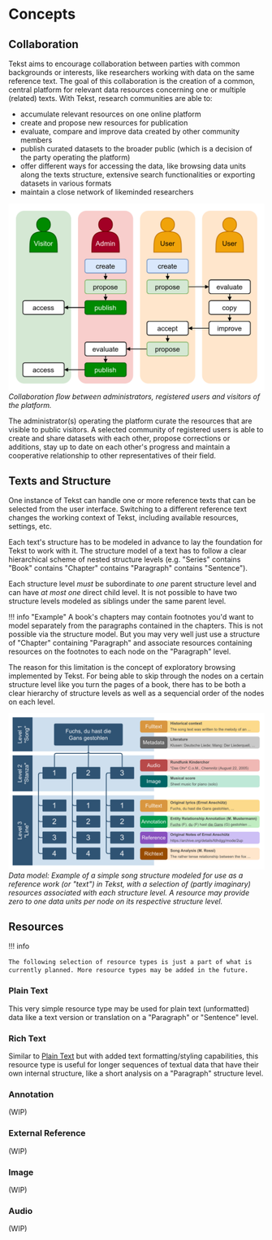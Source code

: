 # Concepts


## Collaboration

Tekst aims to encourage collaboration between parties with common backgrounds or interests, like researchers working with data on the same reference text. The goal of this collaboration is the creation of a common, central platform for relevant data resources concerning one or multiple (related) texts. With Tekst, research communities are able to:

- accumulate relevant resources on one online platform
- create and propose new resources for publication
- evaluate, compare and improve data created by other community members
- publish curated datasets to the broader public (which is a decision of the party operating the platform)
- offer different ways for accessing the data, like browsing data units along the texts structure, extensive search functionalities or exporting datasets in various formats
- maintain a close network of likeminded researchers

![collaboration flow](assets/collaboration_flow.png)
*Collaboration flow between administrators, registered users and visitors of the platform.*

The administrator(s) operating the platform curate the resources that are visible to public visitors. A selected community of registered users is able to create and share datasets with each other, propose corrections or additions, stay up to date on each other's progress and maintain a cooperative relationship to other representatives of their field.

## Texts and Structure

One instance of Tekst can handle one or more reference texts that can be selected from the user interface. Switching to a different reference text changes the working context of Tekst, including available resources, settings, etc.

Each text's structure has to be modeled in advance to lay the foundation for Tekst to work with it. The structure model of a text has to follow a clear hierarchical scheme of nested structure levels (e.g. "Series" contains "Book" contains "Chapter" contains "Paragraph" contains "Sentence").

Each structure level *must* be subordinate to *one* parent structure level and can have *at most one* direct child level. It is not possible to have two structure levels modeled as siblings under the same parent level.

!!! info "Example"
    A book's chapters may contain footnotes you'd want to model separately from the paragraphs contained in the chapters. This is not possible via the structure model. But you may very well just use a structure of "Chapter" containing "Paragraph" and associate resources containing resources on the footnotes to each node on the "Paragraph" level.

The reason for this limitation is the concept of exploratory browsing implemented by Tekst. For being able to skip through the nodes on a certain structure level like you turn the pages of a book, there has to be both a clear hierarchy of structure levels as well as a sequencial order of the nodes on each level.

![data model](assets/data_model_visualization.png)
*Data model: Example of a simple song structure modeled for use as a reference work (or "text") in Tekst, with a selection of (partly imaginary) resources associated with each structure level. A resource may provide zero to one data units per node on its respective structure level.*


## Resources

!!! info

    The following selection of resource types is just a part of what is currently planned. More resource types may be added in the future.

### Plain Text
This very simple resource type may be used for plain text (unformatted) data like a text version or translation on a "Paragraph" or "Sentence" level.

### Rich Text
Similar to [Plain Text](#plain-text) but with added text formatting/styling capabilities, this resource type is useful for longer sequences of textual data that have their own internal structure, like a short analysis on a "Paragraph" structure level.

### Annotation
(WIP)

### External Reference
(WIP)

### Image
(WIP)

### Audio
(WIP)
